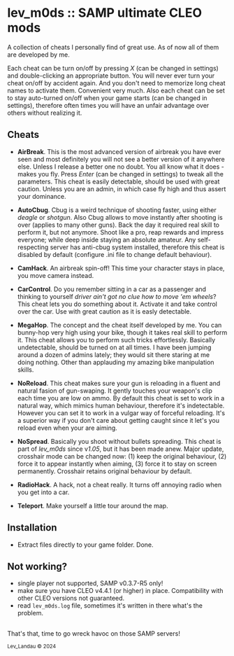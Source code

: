 # lev_m0ds :: SAMP ultimate CLEO mods

A collection of cheats I personally find of great use. As of now all of them are developed by me.

Each cheat can be turn on/off by pressing *X* (can be changed in settings) and double-clicking an appropriate button. You will never ever turn your cheat on/off by accident again. And you don't need to memorize long cheat names to activate them. Convenient very much. Also each cheat can be set to stay auto-turned on/off when your game starts (can be changed in settings), therefore often times you will have an unfair advantage over others without realizing it.

## Cheats

- **AirBreak**. This is the most advanced version of airbreak you have ever seen and most definitely you will not see a better version of it anywhere else. Unless I release a better one no doubt. You all know what it does - makes you fly. Press *Enter* (can be changed in settings) to tweak all the parameters. This cheat is easily detectable, should be used with great caution. Unless you are an admin, in which case fly high and thus assert your dominance.

- **AutoCbug**. Cbug is a weird technique of shooting faster, using either *deagle* or *shotgun*. Also Cbug allows to move instantly after shooting is over (applies to many other guns). Back the day it required real skill to perform it, but not anymore. Shoot like a pro, reap rewards and impress everyone; while deep inside staying an absolute amateur. Any self-respecting server has anti-cbug system installed, therefore this cheat is disabled by default (configure .ini file to change default behaviour).

-  **CamHack**. An airbreak spin-off! This time your character stays in place, you move camera instead.

- **CarControl**. Do you remember sitting in a car as a passenger and thinking to yourself *driver ain't got no clue how to move 'em wheels*? This cheat lets you do something about it. Activate it and take control over the car. Use with great caution as it is easly detectable.

- **MegaHop**. The concept and the cheat itself developed by me. You can bunny-hop very high using your bike, though it takes real skill to perform it. This cheat allows you to perform such tricks effortlessly. Basically undetectable, should be turned on at all times. I have been jumping around a dozen of admins lately; they would sit there staring at me doing nothing. Other than applauding my amazing bike manipulation skills.

- **NoReload**. This cheat makes sure your gun is reloading in a fluent and natural fasion of gun-swaping. It gently touches your weapon's clip each time you are low on ammo. By default this cheat is set to work in a natural way, which mimics human behaviour, therefore it's indetectable. However you can set it to work in a vulgar way of forceful reloading. It's a superior way if you don't care about getting caught since it let's you reload even when your are aiming.

- **NoSpread**. Basically you shoot without bullets spreading. This cheat is part of *lev_m0ds* since v*1.05*, but it has been made anew. Major update, crosshair mode can be changed now: (1) keep the original behaviour, (2) force it to appear instantly when aiming, (3) force it to stay on screen permanently. Crosshair retains original behaviour by default.

- **RadioHack**. A hack, not a cheat really. It turns off annoying radio when you get into a car.

-  **Teleport**. Make yourself a little tour around the map.

## Installation

- Extract files directly to your game folder. Done.

## Not working?

- single player not supported, SAMP v0.3.7-R5 only!
- make sure you have CLEO v4.4.1 (or higher) in place. Compatibility with other CLEO versions not guaranteed. 
- read `lev_m0ds.log` file, sometimes it's written in there what's the problem.

##

That's that, time to go wreck havoc on those SAMP servers!

<sup>Lev_Landau © 2024</sup>
